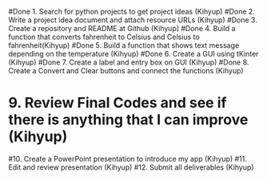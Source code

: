 #Done 1. Search for python projects to get project ideas (Kihyup)
#Done 2. Write a project idea document and attach resource URLs (Kihyup)
#Done 3. Create a repository and README at Github (Kihyup)
#Done 4. Build a function that converts fahrenheit to Celsius and Celsius to fahrenheit(Kihyup)
#Done 5. Build a function that shows text message depending on the temperature (Kihyup)
#Done 6. Create a GUI using tKinter (Kihyup)
#Done 7. Create a label and entry box on GUI (Kihyup)
#Done 8. Create a Convert and Clear buttons and connect the functions (Kihyup)
# 9. Review Final Codes and see if there is anything that I can improve (Kihyup)
#10. Create a PowerPoint presentation to introduce my app (Kihyup)
#11. Edit and review presentation (Kihyup)
#12. Submit all deliverables (Kihyup)

